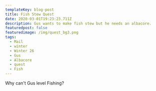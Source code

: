 ```yaml
---
templateKey: blog-post
title: Fish Stew Quest
date: 2020-03-01T19:23:23.711Z
description: Gus wants to make fish stew but he needs an albacore.
featuredpost: false
featuredimage: /img/quest_bg3.png
tags:
  - Mail
  - winter
  - Winter 26
  - Gus
  - Albacore
  - quest
  - Fish
---
```

Why can't Gus level Fishing?
